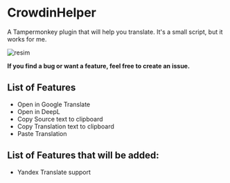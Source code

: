 # CrowdinHelper
A Tampermonkey plugin that will help you translate. It's a small script, but it works for me.

![resim](https://github.com/EuropaYou/CrowdinHelper/assets/53128780/37c214e1-fd15-4a41-ba2b-ac39de391bc3)


**If you find a bug or want a feature, feel free to create an issue.**

## List of Features
- Open in Google Translate
- Open in DeepL
- Copy Source text to clipboard
- Copy Translation text to clipboard
- Paste Translation

## List of Features that will be added:
- Yandex Translate support

